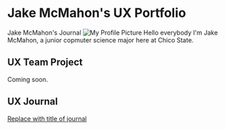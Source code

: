 # Jake McMahon's UX Portfolio
Jake McMahon's Journal
![My Profile Picture](images/profilepic.png)
Hello everybody I'm Jake McMahon, a junior copmuter science major here at Chico State.

## UX Team Project

Coming soon.

## UX Journal

[Replace with title of journal](journal/)
